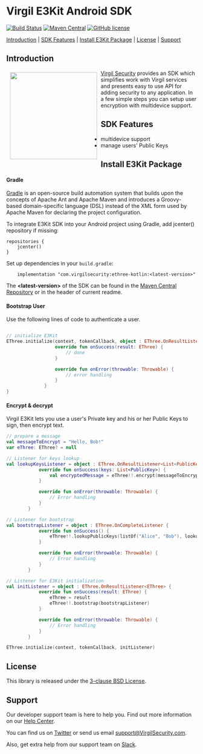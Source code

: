 # Virgil E3Kit Android SDK

[![Build Status](https://travis-ci.com/VirgilSecurity/e3kit-kotlin.svg?branch=master)](https://travis-ci.com/VirgilSecurity/e3kit-kotlin)
[![Maven Central](https://maven-badges.herokuapp.com/maven-central/com.virgilsecurity/ethree-kotlin/badge.svg)](https://maven-badges.herokuapp.com/maven-central/com.virgilsecurity/ethree-kotlin)
[![GitHub license](https://img.shields.io/badge/license-BSD%203--Clause-blue.svg)](https://github.com/VirgilSecurity/virgil/blob/master/LICENSE)

[Introduction](#introduction) | [SDK Features](#sdk-features) | [Install E3Kit Package](#install-e3kit-package) | [License](#license) | [Support](#support)

## Introduction

<a href="https://developer.virgilsecurity.com/docs"><img width="230px" src="https://cdn.virgilsecurity.com/assets/images/github/logos/virgil-logo-red.png" align="left" hspace="10" vspace="6"></a> [Virgil Security](https://virgilsecurity.com) provides an SDK which simplifies work with Virgil services and presents easy to use API for adding security to any application. In a few simple steps you can setup user encryption with multidevice support.

## SDK Features
- multidevice support
- manage users' Public Keys

## Install E3Kit Package

#### Gradle

[Gradle](https://gradle.org/) is an open-source build automation system that builds upon the concepts of Apache Ant and Apache Maven and introduces a Groovy-based domain-specific language (DSL) instead of the XML form used by Apache Maven for declaring the project configuration.

To integrate E3Kit SDK into your Android project using Gradle, add jcenter() repository if missing:

```
repositories {
    jcenter()
}
```

Set up dependencies in your `build.gradle`:

```
    implementation "com.virgilsecurity:ethree-kotlin:<latest-version>"
```

The **\<latest-version>** of the SDK can be found in the [Maven Central Repository](https://mvnrepository.com/artifact/com.virgilsecurity/ethree-kotlin)  or in the header of current readme.

#### Bootstrap User
Use the following lines of code to authenticate a user.

```kotlin

// initialize E3Kit
EThree.initialize(context, tokenCallback, object : EThree.OnResultListener<EThree> {
                  override fun onSuccess(result: EThree) {
                      // done
                  }

                  override fun onError(throwable: Throwable) {
                      // error handling
                  }
              }
}
```

#### Encrypt & decrypt

Virgil E3Kit lets you use a user's Private key and his or her Public Keys to sign, then encrypt text.

```kotlin
// prepare a message
val messageToEncrypt = "Hello, Bob!"
var eThree: EThree? = null

// Listener for keys lookup
val lookupKeysListener = object : EThree.OnResultListener<List<PublicKey>> {
            override fun onSuccess(keys: List<PublicKey>) {
                val encryptedMessage = eThree!!.encrypt(messageToEncrypt, keys)
            }

            override fun onError(throwable: Throwable) {
                // Error handling
            }
        }

// Listener for bootstrap
val bootstrapListener = object : EThree.OnCompleteListener {
            override fun onSuccess() {
                eThree!!.lookupPublicKeys(listOf("Alice", "Bob"), lookupKeysListener)
            }

            override fun onError(throwable: Throwable) {
                // Error handling
            }
        }

// Listener for E3Kit initialization
val initListener = object : EThree.OnResultListener<EThree> {
            override fun onSuccess(result: EThree) {
                eThree = result
                eThree!!.bootstrap(bootstrapListener)
            }

            override fun onError(throwable: Throwable) {
                // Error handling
            }
        }

EThree.initialize(context, tokenCallback, initListener)
```

## License

This library is released under the [3-clause BSD License](LICENSE).

## Support
Our developer support team is here to help you. Find out more information on our [Help Center](https://help.virgilsecurity.com/).

You can find us on [Twitter](https://twitter.com/VirgilSecurity) or send us email support@VirgilSecurity.com.

Also, get extra help from our support team on [Slack](https://virgilsecurity.slack.com/join/shared_invite/enQtMjg4MDE4ODM3ODA4LTc2OWQwOTQ3YjNhNTQ0ZjJiZDc2NjkzYjYxNTI0YzhmNTY2ZDliMGJjYWQ5YmZiOGU5ZWEzNmJiMWZhYWVmYTM).

[_cards_service]: https://developer.virgilsecurity.com/docs/api-reference/card-service/v5
[_use_card]: https://developer.virgilsecurity.com/docs/swift/how-to/public-key-management/v5/use-card-for-crypto-operation
[_get_card]: https://developer.virgilsecurity.com/docs/swift/how-to/public-key-management/v5/get-card
[_search_card]: https://developer.virgilsecurity.com/docs/swift/how-to/public-key-management/v5/search-card
[_create_card]: https://developer.virgilsecurity.com/docs/swift/how-to/public-key-management/v5/create-card
[_own_crypto]: https://developer.virgilsecurity.com/docs/swift/how-to/setup/v5/setup-own-crypto-library
[_key_storage]: https://developer.virgilsecurity.com/docs/swift/how-to/setup/v5/setup-key-storage
[_card_verifier]: https://developer.virgilsecurity.com/docs/swift/how-to/setup/v5/setup-card-verifier
[_card_manager]: https://developer.virgilsecurity.com/docs/swift/how-to/setup/v5/setup-card-manager
[_setup_authentication]: https://developer.virgilsecurity.com/docs/swift/how-to/setup/v5/setup-authentication
[_reference_api]: https://developer.virgilsecurity.com/docs/api-reference
[_configure_sdk]: https://developer.virgilsecurity.com/docs/how-to#sdk-configuration
[_more_examples]: https://developer.virgilsecurity.com/docs/how-to#public-key-management
